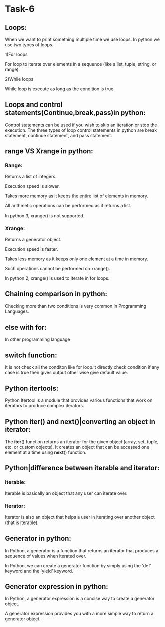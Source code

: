# Task-6
## Loops:
When we want to print something multiple time we use loops.
In python we use two types of loops.

1)For loops

For loop to iterate over elements in a sequence (like a list, tuple, string, or range).

2)While loops

While loop is execute as long as the condition is true.
## Loops and control statements(Continue,break,pass)in python:
Control statements can be used if you wish to skip an iteration or stop the execution. The three types of loop control statements in python are break statement, continue statement, and pass statement.
## range VS Xrange in python:
### Range:
Returns a list of integers.

Execution speed is slower.

Takes more memory as it keeps the entire list of elements in memory.

All arithmetic operations can be performed as it returns a list.

In python 3, xrange() is not supported.
### Xrange:
Returns a generator object.

Execution speed is faster.

Takes less memory as it keeps only one element at a time in memory.

Such operations cannot be performed on xrange().

In python 2, xrange() is used to iterate in for loops.
## Chaining comparison in python:
Checking more than two conditions is very common in Programming Languages.
## else with for:
In other programming language 
## switch function:
It is not check all the conditon like for loop.it directly check condition if any case is true then gives output other wise give default value.
## Python itertools:
Python Itertool is a module that provides various functions that work on iterators to produce complex iterators. 
## Python iter() and next()|converting an object in iterator:
The __iter__() function returns an iterator for the given object (array, set, tuple, etc. or custom objects). It creates an object that can be accessed one element at a time using __next__() function.
## Python|difference between iterable and iterator:
### Iterable:
Iterable is basically an object that any user can iterate over.
### Iterator:
Iterator is also an object that helps a user in iterating over another object (that is iterable).
## Generator in python:
In Python, a generator is a function that returns an iterator that produces a sequence of values when iterated over. 

In Python, we can create a generator function by simply using the 'def' keyword and the 'yield' keyword.
## Generator expression in python:
In Python, a generator expression is a concise way to create a generator object.

 A generator expression provides you with a more simple way to return a generator object.
